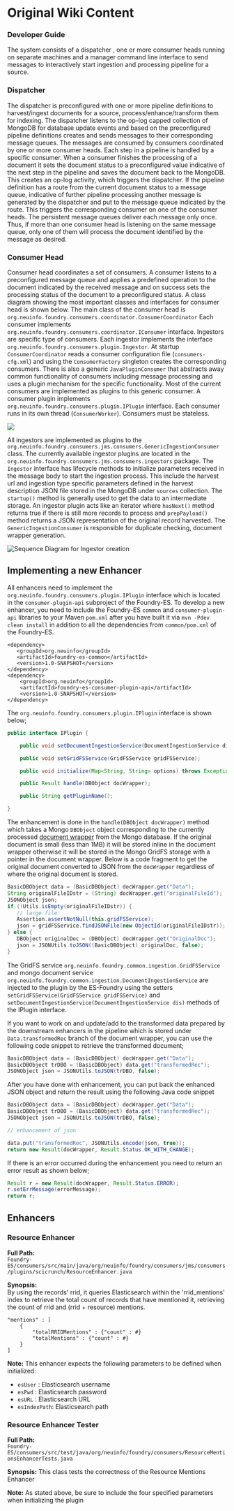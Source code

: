 # Original Wiki Content

### Developer Guide

The system consists of a dispatcher , one or more consumer heads running on separate machines and a manager command line interface to send messages to interactively start ingestion and processing pipeline for a source.

### Dispatcher

The dispatcher is preconfigured with one or more pipeline definitions to harvest/ingest documents for a source, process/enhance/transform them for indexing. The dispatcher listens to the op-log capped collection of MongoDB for database update events and based on the preconfigured pipeline definitions creates and sends messages to their corresponding message queues. The messages are consumed by consumers coordinated by one or more consumer heads. Each step in a pipeline is handled by a specific consumer. When a consumer finishes the processing of a document it sets the document status to a preconfigured value indicative of the next step in the pipeline and saves the document back to the MongoDB. This creates an op-log activity, which triggers the dispatcher. If the pipeline definition has a route from the current document status to a message queue, indicative of further pipeline processing another message is generated by the dispatcher and put to the message queue indicated by the route. This triggers the corresponding consumer on one of the consumer heads. The persistent message queues deliver each message only once. Thus, if more than one consumer head is listening on the same message queue, only one of them will process the document identified by the message as desired.

### Consumer Head

Consumer head coordinates a set of consumers. A consumer listens to a preconfigured message queue and applies a predefined operation to the document indicated by the received message and on success sets the processing status of the document to a preconfigured status. A class diagram showing the most important classes and interfaces for consumer head is shown below. The main class of the consumer head is `org.neuinfo.foundry.consumers.coordinator.ConsumerCoordinator` Each consumer implements `org.neuinfo.foundry.consumers.coordinator.IConsumer` interface. Ingestors are specific type of consumers. Each ingestor implements the interface `org.neuinfo.foundry.consumers.plugin.Ingestor`. At startup `ConsumerCoordinator` reads a consumer configuration file \(`consumers-cfg.xml`\) and using the `ConsumerFactory` singleton creates the corresponding consumers. There is also a generic `JavaPluginConsumer` that abstracts away common functionality of consumers including message processing and uses a plugin mechanism for the specific functionality. Most of the current consumers are implemented as plugins to this generic consumer. A consumer plugin implements `org.neuinfo.foundry.consumers.plugin.IPlugin` interface. Each consumer runs in its own thread \(`ConsumerWorker`\). Consumers must be stateless.

![](images/consumer_head_class_diag.png)

All ingestors are implemented as plugins to the `org.neuinfo.foundry.consumers.jms.consumers.GenericIngestionConsumer` class. The currently available ingestor plugins are located in the `org.neuinfo.foundry.consumers.jms.consumers.ingestors` package. The `Ingestor` interface has lifecycle methods to initialize parameters received in the message body to start the ingestion process. This include the harvest url and ingestion type specific parameters defined in the harvest description JSON file stored in the MongoDB under `sources` collection. The `startup()` method is generally used to get the data to an intermediate storage. An ingestor plugin acts like an iterator where `hasNext()` method returns true if there is still more records to process and `prepPayload()` method returns a JSON representation of the original record harvested. The `GenericIngestionConsumer` is responsible for duplicate checking, document wrapper generation.

![Sequence Diagram for Ingestor creation](images/ingestor_creation_seq_diag.png)

## Implementing a new Enhancer

All enhancers need to implement the `org.neuinfo.foundry.consumers.plugin.IPlugin` interface which is located in the `consumer-plugin-api` subproject of the Foundry-ES. To develop a new enhancer, you need to include the Foundry-ES `common` and `consumer-plugin-api` libraries to your Maven `pom.xml` after you have built it via `mvn -Pdev clean install` in addition to all the dependencies from `common/pom.xml` of the Foundry-ES.

```markup
<dependency>
   <groupId>org.neuinfo</groupId>
   <artifactId>foundry-es-common</artifactId>
   <version>1.0-SNAPSHOT</version>
</dependency>
<dependency>
    <groupId>org.neuinfo</groupId>
    <artifactId>foundry-es-consumer-plugin-api</artifactId>
    <version>1.0-SNAPSHOT</version>
</dependency>
```

The `org.neuinfo.foundry.consumers.plugin.IPlugin` interface is shown below;

```java
public interface IPlugin {

    public void setDocumentIngestionService(DocumentIngestionService dis);

    public void setGridFSService(GridFSService gridFSService);

    public void initialize(Map<String, String> options) throws Exception;

    public Result handle(DBObject docWrapper);

    public String getPluginName();

}
```

The enhancement is done in the `handle(DBObject docWrapper)` method which takes a Mongo `DBObject` object corresponding to the currently processed [document wrapper](doc_ingestion.md) from the Mongo database. If the original document is small \(less than 1MB\) it will be stored inline in the document wrapper otherwise it will be stored in the Mongo GridFS storage with a pointer in the document wrapper. Below is a code fragment to get the original document converted to JSON from the `docWrapper` regardless of where the original document is stored.

```java
BasicDBObject data = (BasicDBObject) docWrapper.get("Data");
String originalFileIDstr = (String) docWrapper.get("originalFileId");
JSONObject json;
if (!Utils.isEmpty(originalFileIDstr)) {
   // large file
   Assertion.assertNotNull(this.gridFSService);
   json = gridFSService.findJSONFile(new ObjectId(originalFileIDstr));
} else {
   DBObject originalDoc = (DBObject) docWrapper.get("OriginalDoc");
   json = JSONUtils.toJSON((BasicDBObject) originalDoc, false);
}
```

The GridFS service `org.neuinfo.foundry.common.ingestion.GridFSService` and mongo document service `org.neuinfo.foundry.common.ingestion.DocumentIngestionService` are injected to the plugin by the ES-Foundry using the setters `setGridFSService(GridFSService gridFSService)` and `setDocumentIngestionService(DocumentIngestionService dis)` methods of the IPlugin interface.

If you want to work on and update/add to the transformed data prepared by the downstream enhancers in the pipeline which is stored under `Data.transformedRec` branch of the document wrapper, you can use the following code snippet to retrieve the transformed document;

```java
BasicDBObject data = (BasicDBObject) docWrapper.get("Data");
BasicDBObject trDBO = (BasicDBObject) data.get("transformedRec");
JSONObject json = JSONUtils.toJSON(trDBO, false);
```

After you have done with enhancement, you can put back the enhanced JSON object and return the result using the following Java code snippet

```java
BasicDBObject data = (BasicDBObject) docWrapper.get("Data");
BasicDBObject trDBO = (BasicDBObject) data.get("transformedRec");
JSONObject json = JSONUtils.toJSON(trDBO, false);

// enhancement of json

data.put("transformedRec", JSONUtils.encode(json, true));
return new Result(docWrapper, Result.Status.OK_WITH_CHANGE);
```

If there is an error occurred during the enhancement you need to return an error result as shown below;

```java
Result r = new Result(docWrapper, Result.Status.ERROR);
r.setErrMessage(errorMessage);
return r;
```

## Enhancers

### Resource Enhancer

**Full Path:**   
 `Foundry-ES/consumers/src/main/java/org/neuinfo/foundry/consumers/jms/consumers/plugins/scicrunch/ResourceEnhancer.java`

**Synopsis:**   
 By using the records' rrid, it queries Elasticsearch within the 'rrid\_mentions' index to retrieve the total count of records that have mentioned it, retrieving the count of rrid and \(rrid + resource\) mentions.

```text
"mentions" : [
    {
        "totalRRIDMentions" : {"count" : #}
        "totalMentions" : {"count" : #}
    }
] 
```

**Note:** This enhancer expects the following parameters to be defined when initialized:

* `esUser` : Elasticsearch username
* `esPwd`  : Elasticsearch password
* `esURL`  : Elasticsearch URL
* `esIndexPath`: Elasticsearch path 

### Resource Enhancer Tester

**Full Path:**   
 `Foundry-ES/consumers/src/test/java/org/neuinfo/foundry/consumers/ResourceMentionsEnhancerTests.java`

**Synopsis:** This class tests the correctness of the Resource Mentions Enhancer   


**Note:** As stated above, be sure to include the four specified parameters when initializing the plugin

